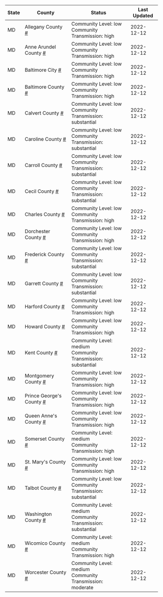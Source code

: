 State | County | Status | Last Updated
--- | --- | --- | --- 
MD | Allegany County <a href="#allegany_county">#</a> | <a name="allegany_county"></a>Community Level: low<br/>Community Transmission: high | 2022-12-12
MD | Anne Arundel County <a href="#anne_arundel_county">#</a> | <a name="anne_arundel_county"></a>Community Level: low<br/>Community Transmission: high | 2022-12-12
MD | Baltimore City <a href="#baltimore_city">#</a> | <a name="baltimore_city"></a>Community Level: low<br/>Community Transmission: high | 2022-12-12
MD | Baltimore County <a href="#baltimore_county">#</a> | <a name="baltimore_county"></a>Community Level: low<br/>Community Transmission: high | 2022-12-12
MD | Calvert County <a href="#calvert_county">#</a> | <a name="calvert_county"></a>Community Level: low<br/>Community Transmission: substantial | 2022-12-12
MD | Caroline County <a href="#caroline_county">#</a> | <a name="caroline_county"></a>Community Level: low<br/>Community Transmission: substantial | 2022-12-12
MD | Carroll County <a href="#carroll_county">#</a> | <a name="carroll_county"></a>Community Level: low<br/>Community Transmission: substantial | 2022-12-12
MD | Cecil County <a href="#cecil_county">#</a> | <a name="cecil_county"></a>Community Level: low<br/>Community Transmission: substantial | 2022-12-12
MD | Charles County <a href="#charles_county">#</a> | <a name="charles_county"></a>Community Level: low<br/>Community Transmission: high | 2022-12-12
MD | Dorchester County <a href="#dorchester_county">#</a> | <a name="dorchester_county"></a>Community Level: low<br/>Community Transmission: high | 2022-12-12
MD | Frederick County <a href="#frederick_county">#</a> | <a name="frederick_county"></a>Community Level: low<br/>Community Transmission: substantial | 2022-12-12
MD | Garrett County <a href="#garrett_county">#</a> | <a name="garrett_county"></a>Community Level: low<br/>Community Transmission: substantial | 2022-12-12
MD | Harford County <a href="#harford_county">#</a> | <a name="harford_county"></a>Community Level: low<br/>Community Transmission: high | 2022-12-12
MD | Howard County <a href="#howard_county">#</a> | <a name="howard_county"></a>Community Level: low<br/>Community Transmission: high | 2022-12-12
MD | Kent County <a href="#kent_county">#</a> | <a name="kent_county"></a>Community Level: medium<br/>Community Transmission: substantial | 2022-12-12
MD | Montgomery County <a href="#montgomery_county">#</a> | <a name="montgomery_county"></a>Community Level: low<br/>Community Transmission: high | 2022-12-12
MD | Prince George's County <a href="#prince_george's_county">#</a> | <a name="prince_george's_county"></a>Community Level: low<br/>Community Transmission: high | 2022-12-12
MD | Queen Anne's County <a href="#queen_anne's_county">#</a> | <a name="queen_anne's_county"></a>Community Level: low<br/>Community Transmission: high | 2022-12-12
MD | Somerset County <a href="#somerset_county">#</a> | <a name="somerset_county"></a>Community Level: medium<br/>Community Transmission: high | 2022-12-12
MD | St. Mary's County <a href="#st._mary's_county">#</a> | <a name="st._mary's_county"></a>Community Level: low<br/>Community Transmission: high | 2022-12-12
MD | Talbot County <a href="#talbot_county">#</a> | <a name="talbot_county"></a>Community Level: low<br/>Community Transmission: substantial | 2022-12-12
MD | Washington County <a href="#washington_county">#</a> | <a name="washington_county"></a>Community Level: medium<br/>Community Transmission: substantial | 2022-12-12
MD | Wicomico County <a href="#wicomico_county">#</a> | <a name="wicomico_county"></a>Community Level: medium<br/>Community Transmission: high | 2022-12-12
MD | Worcester County <a href="#worcester_county">#</a> | <a name="worcester_county"></a>Community Level: medium<br/>Community Transmission: moderate | 2022-12-12
